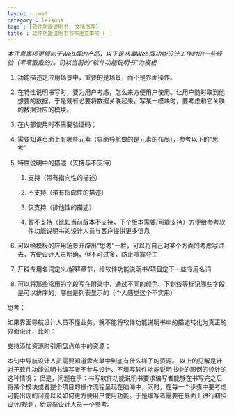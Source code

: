 ```yaml
---
layout : post
category : lessons
tags : [软件功能说明书, 文档书写]
title : 软件功能说明书书写注意事项（一）
---
```


*本注意事项更倾向于Web版的产品，以下是从事Web版功能设计工作时的一些经验（零零散散的）。仍以当前的“软件功能说明书”为模板*

 1. 功能描述之应用场景中，重要的是场景，而不是界面操作。

 2. 在特性说明书写时，要为用户考虑，怎么来方便用户使用。让用户随时取到他想要的数据，于是就有必要将数据关联起来。写某一模块时，要考虑和它关联的数据对应的模块。

 3. 在内部使用时不需要验证码；

 4. 需要知道页面上有哪些元素（界面导航做的是元素的布局），参考以下的“思考”

 5. 特性说明中的描述（支持与不支持）

    1) 支持（带有指向性的描述）
    
    1) 不支持（带有指向性的描述）
    
    1) 仅支持（排他性的描述）
    
    1) 暂不支持（比如当前版本不支持，下个版本需要/可能支持）方便给参考软件功能说明书的设计人员与客户提供更多信息

 6. 可以给模板的应用场景开辟出“思考”一栏，可以将自己对某个方面的考虑写进去，方便设计人员明确，但不可过多，防止喧宾夺主

 7. 开辟专用名词定义/解释章节，给软件功能说明书/项目定下一些专用名词
 
 8. 可以将那些常用的字段写在附录中，通过不同的颜色、下划线等标记哪些字段是可以排序的，哪些是列表显示的（个人感觉这个不实用）

思考：

如果界面导航设计人员不懂业务，就不能将软件功能说明书中的描述转化为真正的界面设计，比如：

支持添加资源时引用盘点单中的资源；

本句中导航设计人员需要知道盘点单中到底有什么样子的资源。
以上的见解是针对于软件功能说明书编写者不参与设计、不填写软件功能说明书中的图例的设计的这种情况；
但是，问题在于：书写软件功能说明书要求编写者能够在书写完之后将某个模块或者整个项目的操作流程呈现在脑海中，同时，在每一个步骤中要考虑可能出现的问题以及如何更方便用户使用功能。于是编写者需要在界面上进行初步设计/规划，给导航设计人员一个参考。
